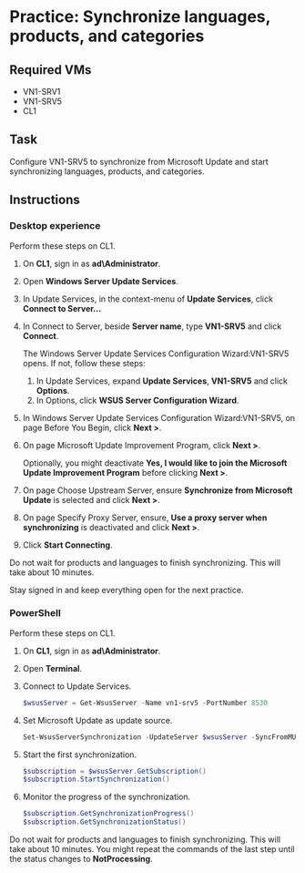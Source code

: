 # Practice: Synchronize languages, products, and categories

## Required VMs

* VN1-SRV1
* VN1-SRV5
* CL1

## Task

Configure VN1-SRV5 to synchronize from Microsoft Update and start synchronizing languages, products, and categories.

## Instructions

### Desktop experience

Perform these steps on CL1.

1. On **CL1**, sign in as **ad\Administrator**.
1. Open **Windows Server Update Services**.
1. In Update Services, in the context-menu of **Update Services**, click **Connect to Server...**
1. In Connect to Server, beside **Server name**, type **VN1-SRV5** and click **Connect**.

    The Windows Server Update Services Configuration Wizard:VN1-SRV5 opens. If not, follow these steps:

    1. In Update Services, expand **Update Services**, **VN1-SRV5** and click **Options**.
    1. In Options, click **WSUS Server Configuration Wizard**.
1. In Windows Server Update Services Configuration Wizard:VN1-SRV5, on page Before You Begin, click **Next >**.
1. On page Microsoft Update Improvement Program, click **Next >**.

    Optionally, you might deactivate **Yes, I would like to join the Microsoft Update Improvement Program** before clicking **Next >**.

1. On page Choose Upstream Server, ensure **Synchronize from Microsoft Update** is selected and click **Next >**.
1. On page Specify Proxy Server, ensure, **Use a proxy server when synchronizing** is deactivated and click **Next >**.
1. Click **Start Connecting**.

Do not wait for products and languages to finish synchronizing. This will take about 10 minutes.

Stay signed in and keep everything open for the next practice.

### PowerShell

Perform these steps on CL1.

1. On **CL1**, sign in as **ad\Administrator**.
1. Open **Terminal**.
1. Connect to Update Services.

    ````powershell
    $wsusServer = Get-WsusServer -Name vn1-srv5 -PortNumber 8530
    ````

1. Set Microsoft Update as update source.

    ````powershell
    Set-WsusServerSynchronization -UpdateServer $wsusServer -SyncFromMU
    ````

1. Start the first synchronization.

    ````powershell
    $subscription = $wsusServer.GetSubscription()
    $subscription.StartSynchronization()
    ````

1. Monitor the progress of the synchronization.

    ````powershell
    $subscription.GetSynchronizationProgress()
    $subscription.GetSynchronizationStatus()
    ````

Do not wait for products and languages to finish synchronizing. This will take about 10 minutes. You might repeat the commands of the last step until the status changes to **NotProcessing**.
